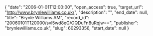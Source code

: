 {
  "date": "2006-01-01T12:00:00", 
  "open_access": true, 
  "target_url": "http://www.brynlewilliams.co.uk/", 
  "description": "", 
  "end_date": null, 
  "title": "Brynle Williams AM", 
  "record_id": "20060101T120000/svl5wd8eG/OQDuFn8uRqjw==", 
  "publisher": "brynlewilliams.co.uk", 
  "slug": 60293356, 
  "start_date": null
}

